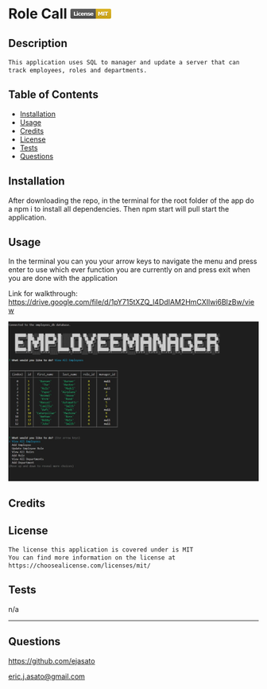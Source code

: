 # Role Call     <svg xmlns="http://www.w3.org/2000/svg" xmlns:xlink="http://www.w3.org/1999/xlink" width="82" height="20" role="img" aria-label="License: MIT"><title>License: MIT</title><linearGradient id="s" x2="0" y2="100%"><stop offset="0" stop-color="#bbb" stop-opacity=".1"/><stop offset="1" stop-opacity=".1"/></linearGradient><clipPath id="r"><rect width="82" height="20" rx="3" fill="#fff"/></clipPath><g clip-path="url(#r)"><rect width="51" height="20" fill="#555"/><rect x="51" width="31" height="20" fill="#dfb317"/><rect width="82" height="20" fill="url(#s)"/></g><g fill="#fff" text-anchor="middle" font-family="Verdana,Geneva,DejaVu Sans,sans-serif" text-rendering="geometricPrecision" font-size="110"><text aria-hidden="true" x="265" y="150" fill="#010101" fill-opacity=".3" transform="scale(.1)" textLength="410">License</text><text x="265" y="140" transform="scale(.1)" fill="#fff" textLength="410">License</text><text aria-hidden="true" x="655" y="150" fill="#010101" fill-opacity=".3" transform="scale(.1)" textLength="210">MIT</text><text x="655" y="140" transform="scale(.1)" fill="#fff" textLength="210">MIT</text></g></svg>
      

  ## Description
    This application uses SQL to manager and update a server that can track employees, roles and departments.
  ## Table of Contents
  - [Installation](#installation)
  - [Usage](#usage)
  - [Credits](#credits)
  - [License](#license)
  - [Tests](#tests)
  - [Questions](#questions)

  ## Installation
  After downloading the repo, in the terminal for the root folder of the app do a npm i to install all dependencies.  Then npm start will pull start the application.

  ## Usage
 In the terminal you can you your arrow keys to navigate the menu and press enter to use which ever function you are currently on and press exit when you are done with the application 

 Link for walkthrough: https://drive.google.com/file/d/1pY715tXZQ_l4DdIAM2HmCXIlwi6BIzBw/view

  ![Roll Call](./assets/images/rollCall.jpg)
  ## Credits

  ## License
    The license this application is covered under is MIT
    You can find more information on the license at https://choosealicense.com/licenses/mit/

  ## Tests
  n/a

  ---
  ## Questions
  https://github.com/ejasato

  eric.j.asato@gmail.com